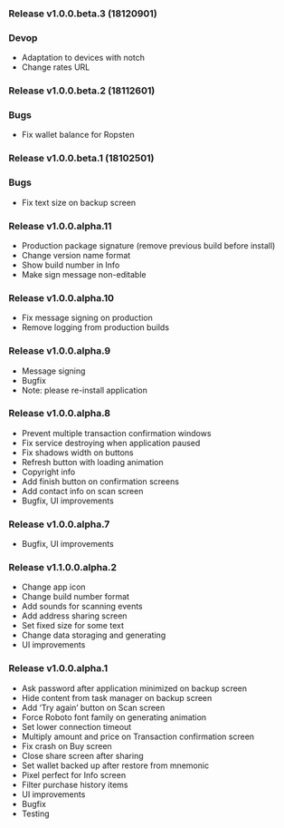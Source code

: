 ### Release v1.0.0.beta.3 (18120901)

### Devop

- Adaptation to devices with notch
- Change rates URL

### Release v1.0.0.beta.2 (18112601)

### Bugs

- Fix wallet balance for Ropsten

### Release v1.0.0.beta.1 (18102501)

### Bugs

- Fix text size on backup screen

### Release v1.0.0.alpha.11

- Production package signature (remove previous build before install)
- Change version name format
- Show build number in Info
- Make sign message non-editable

### Release v1.0.0.alpha.10

- Fix message signing on production
- Remove logging from production builds

### Release v1.0.0.alpha.9

- Message signing
- Bugfix
- Note: please re-install application

### Release v1.0.0.alpha.8

- Prevent multiple transaction confirmation windows
- Fix service destroying when application paused
- Fix shadows width on buttons
- Refresh button with loading animation
- Copyright info
- Add finish button on confirmation screens
- Add contact info on scan screen
- Bugfix, UI improvements

### Release v1.0.0.alpha.7

- Bugfix, UI improvements

### Release v1.1.0.0.alpha.2

- Change app icon
- Change build number format
- Add sounds for scanning events
- Add address sharing screen
- Set fixed size for some text
- Change data storaging and generating
- UI improvements

### Release v1.0.0.alpha.1

- Ask password after application minimized on backup screen
- Hide content from task manager on backup screen
- Add ‘Try again’ button on Scan screen
- Force Roboto font family on generating animation
- Set lower connection timeout
- Multiply amount and price on Transaction confirmation screen
- Fix crash on Buy screen
- Close share screen after sharing
- Set wallet backed up after restore from mnemonic
- Pixel perfect for Info screen
- Filter purchase history items
- UI improvements
- Bugfix
- Testing

